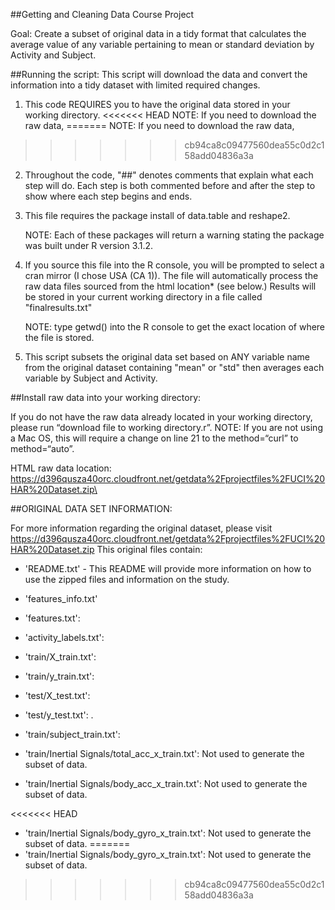 ##Getting and Cleaning Data Course Project


Goal: Create a subset of original data in a tidy format that calculates the average value of any variable pertaining to
mean or standard deviation by Activity and Subject.

##Running the script:
This script will download the data and convert the information into a tidy dataset with limited required changes.

1. This code REQUIRES you to have the original data stored in your working directory.
<<<<<<< HEAD
  NOTE: If you need to download the raw data, 
=======
	NOTE: If you need to download the raw data, 
>>>>>>> cb94ca8c09477560dea55c0d2c158add04836a3a


2. Throughout the code, "##" denotes comments that explain what each step will do. Each step is both commented before 
	and after the step to show where each step begins and ends.

3. This file requires the package install of data.table and reshape2.
	
	NOTE: Each of these packages will return a warning stating the package was built under R version 3.1.2.

5. If you source this file into the R console, you will be prompted to select a cran mirror (I chose USA (CA 1)).
	The file will automatically process the raw data files sourced from the html location* (see below.)
	Results will be stored in your current working directory in a file called "finalresults.txt"
	
	NOTE: type getwd() into the R console to get the exact location of where the file is stored.

6. This script subsets the original data set based on ANY variable name from the original dataset containing 
	"mean" or "std" then averages each variable by Subject and Activity. 


##Install raw data into your working directory:

If you do not have the raw data already located in your working directory, please run “download file to working directory.r”. 
	NOTE: If you are not using a Mac OS, this will require a change on line 21 to the method=“curl” to method=“auto”.

HTML raw data location: https://d396qusza40orc.cloudfront.net/getdata%2Fprojectfiles%2FUCI%20HAR%20Dataset.zip\


##ORIGINAL DATA SET INFORMATION:

For more information regarding the original dataset, please visit 
https://d396qusza40orc.cloudfront.net/getdata%2Fprojectfiles%2FUCI%20HAR%20Dataset.zip
This original files contain:
- 'README.txt' - This README will provide more information on how to use the zipped files and information on the study.

- 'features_info.txt'

- 'features.txt': 

- 'activity_labels.txt':

- 'train/X_train.txt': 

- 'train/y_train.txt': 

- 'test/X_test.txt': 

- 'test/y_test.txt': .

- 'train/subject_train.txt': 

- 'train/Inertial Signals/total_acc_x_train.txt': Not used to generate the subset of data.

- 'train/Inertial Signals/body_acc_x_train.txt': Not used to generate the subset of data. 

<<<<<<< HEAD
- 'train/Inertial Signals/body_gyro_x_train.txt': Not used to generate the subset of data. 
=======
- 'train/Inertial Signals/body_gyro_x_train.txt': Not used to generate the subset of data. 
>>>>>>> cb94ca8c09477560dea55c0d2c158add04836a3a
